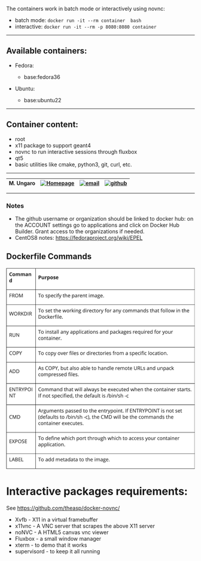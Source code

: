 The containers work in batch mode or interactively using novnc:

* batch mode:  `docker run -it --rm container  bash`
* interactive: `docker run -it --rm -p 8080:8080 container`

---

## Available containers:

- Fedora:
  - base:fedora36

  
- Ubuntu:
  - base:ubuntu22

---

## Container content:

- root
- x11 package to support geant4
- novnc to run interactive sessions through fluxbox
- qt5
- basic utilities like cmake, python3, git, curl, etc.

---

| M. Ungaro |   [![Homepage](https://cdn3.iconfinder.com/data/icons/feather-5/24/home-64.png)](https://maureeungaro.github.io/home/)   |        [![email](https://cdn4.iconfinder.com/data/icons/aiga-symbol-signs/439/aiga_mail-64.png)](mailto:ungaro@jlab.org)         | [![github](https://cdn4.iconfinder.com/data/icons/ionicons/512/icon-social-github-64.png)](https://github.com/maureeungaro)  | 
|:---------:|:------------------------------------------------------------------------------------------------------------------------:|:--------------------------------------------------------------------------------------------------------------------------------:|:----------------------------------------------------------------------------------------------------------------------------:|


---

### Notes

- The github username or organization should be linked to docker hub:
  on the ACCOUNT settings go to applications and click on Docker Hub Builder.
  Grant access to the organizations if needed.
- CentOS8 notes:  https://fedoraproject.org/wiki/EPEL


## Dockerfile Commands

![Alt dockerfile commands](dockerfile-commands.png?raw=true "dockerfile commands")


# Interactive packages requirements:

See https://github.com/theasp/docker-novnc/

- Xvfb - X11 in a virtual framebuffer
- x11vnc - A VNC server that scrapes the above X11 server
- noNVC - A HTML5 canvas vnc viewer
- Fluxbox - a small window manager
- xterm - to demo that it works
- supervisord - to keep it all running